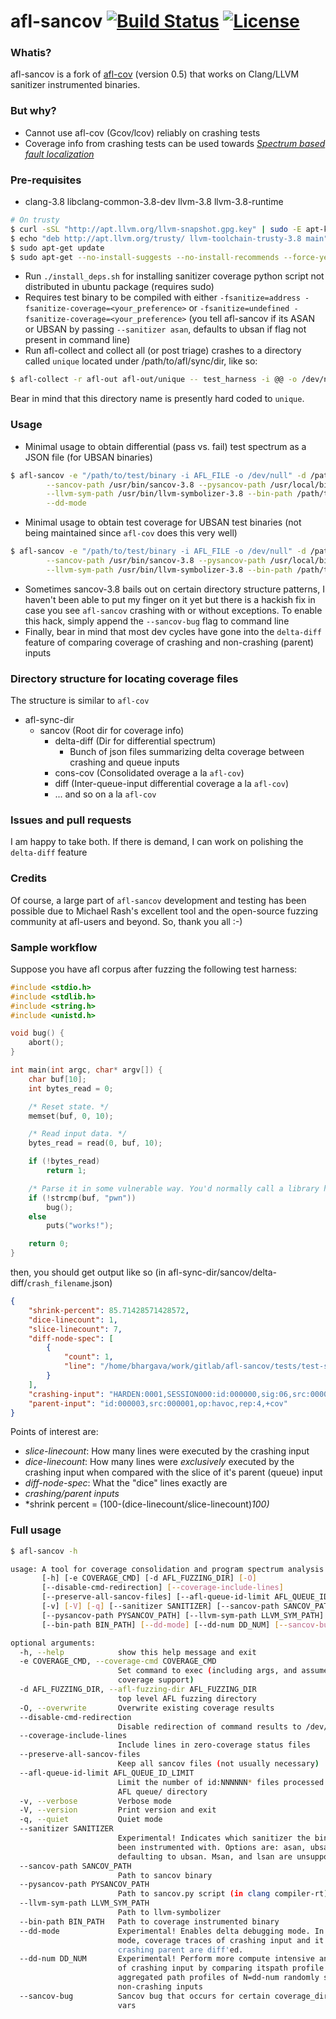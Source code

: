 # afl-sancov [![Build Status](https://travis-ci.org/bshastry/afl-sancov.svg?branch=master)](https://travis-ci.org/bshastry/afl-sancov) [![License](http://img.shields.io/:license-gpl3-blue.svg?style=flat-square)](http://www.gnu.org/licenses/gpl-3.0.html)

### Whatis?

afl-sancov is a fork of [afl-cov][1] (version 0.5) that works on Clang/LLVM sanitizer instrumented binaries.

### But why?

- Cannot use afl-cov (Gcov/lcov) reliably on crashing tests
- Coverage info from crashing tests can be used towards [_Spectrum based fault localization_][2]

### Pre-requisites

- clang-3.8 libclang-common-3.8-dev llvm-3.8 llvm-3.8-runtime
```bash
# On trusty
$ curl -sSL "http://apt.llvm.org/llvm-snapshot.gpg.key" | sudo -E apt-key add -
$ echo "deb http://apt.llvm.org/trusty/ llvm-toolchain-trusty-3.8 main" | sudo tee -a /etc/apt/sources.list > /dev/null
$ sudo apt-get update
$ sudo apt-get --no-install-suggests --no-install-recommends --force-yes install clang-3.8 libclang-common-3.8-dev llvm-3.8-runtime llvm-3.8
```

- Run `./install_deps.sh` for installing sanitizer coverage python script not distributed in ubuntu package (requires sudo)
- Requires test binary to be compiled with either `-fsanitize=address -fsanitize-coverage=<your_preference>` or `-fsanitize=undefined -fsanitize-coverage=<your_preference>` (you tell afl-sancov if its ASAN or UBSAN by passing `--sanitizer asan`, defaults to ubsan if flag not present in command line)
- Run afl-collect and collect all (or post triage) crashes to a directory called `unique` located under /path/to/afl/sync/dir, like so:
```bash
$ afl-collect -r afl-out afl-out/unique -- test_harness -i @@ -o /dev/null
```
Bear in mind that this directory name is presently hard coded to `unique`.


### Usage

- Minimal usage to obtain differential (pass vs. fail) test spectrum as a JSON file (for UBSAN binaries)
```bash
$ afl-sancov -e "/path/to/test/binary -i AFL_FILE -o /dev/null" -d /path/to/afl/sync/dir \
		--sancov-path /usr/bin/sancov-3.8 --pysancov-path /usr/local/bin/pysancov \
		--llvm-sym-path /usr/bin/llvm-symbolizer-3.8 --bin-path /path/to/test/binary \
		--dd-mode
```

- Minimal usage to obtain test coverage for UBSAN test binaries (not being maintained since `afl-cov` does this very well) 
```bash
$ afl-sancov -e "/path/to/test/binary -i AFL_FILE -o /dev/null" -d /path/to/afl/sync/dir \
		--sancov-path /usr/bin/sancov-3.8 --pysancov-path /usr/local/bin/pysancov \
		--llvm-sym-path /usr/bin/llvm-symbolizer-3.8 --bin-path /path/to/test/binary
```
- Sometimes sancov-3.8 bails out on certain directory structure patterns, I haven't been able to put my finger on it yet but there is a hackish fix in case you see `afl-sancov` crashing with or without exceptions. To enable this hack, simply append the `--sancov-bug` flag to command line
- Finally, bear in mind that most dev cycles have gone into the `delta-diff` feature of comparing coverage of crashing and non-crashing (parent) inputs

### Directory structure for locating coverage files

The structure is similar to `afl-cov`

- afl-sync-dir
  - sancov (Root dir for coverage info)
    - delta-diff (Dir for differential spectrum)
      - Bunch of json files summarizing delta coverage between crashing and queue inputs
    - cons-cov (Consolidated overage a la `afl-cov`)
    - diff (Inter-queue-input differential coverage a la `afl-cov`)
    - ... and so on a la `afl-cov`

### Issues and pull requests

I am happy to take both. If there is demand, I can work on polishing the `delta-diff` feature

### Credits

Of course, a large part of `afl-sancov` development and testing has been possible due to Michael Rash's excellent tool and the open-source fuzzing community at afl-users and beyond. So, thank you all :-)

### Sample workflow

Suppose you have afl corpus after fuzzing the following test harness:

```C
#include <stdio.h>
#include <stdlib.h>
#include <string.h>
#include <unistd.h>

void bug() {
	abort();
}

int main(int argc, char* argv[]) {
	char buf[10];
	int bytes_read = 0;

	/* Reset state. */
	memset(buf, 0, 10);

	/* Read input data. */
	bytes_read = read(0, buf, 10);

	if (!bytes_read)
		return 1;

	/* Parse it in some vulnerable way. You'd normally call a library here. */
	if (!strcmp(buf, "pwn"))
		bug();
	else
		puts("works!");

	return 0;
}
```

then, you should get output like so (in afl-sync-dir/sancov/delta-diff/`crash_filename`.json) 


```json
{
    "shrink-percent": 85.71428571428572, 
    "dice-linecount": 1, 
    "slice-linecount": 7, 
    "diff-node-spec": [
        {
            "count": 1, 
            "line": "/home/bhargava/work/gitlab/afl-sancov/tests/test-sancov.c:main:25:3"
        }
    ], 
    "crashing-input": "HARDEN:0001,SESSION000:id:000000,sig:06,src:000003,op:havoc,rep:2", 
    "parent-input": "id:000003,src:000001,op:havoc,rep:4,+cov"
}

```

Points of interest are:

- *slice-linecount*: How many lines were executed by the crashing input
- *dice-linecount*: How many lines were *exclusively* executed by the crashing input when compared with the slice of it's parent (queue) input
- *diff-node-spec*: What the "dice" lines exactly are
- *crashing/parent inputs*
- *shrink percent = (100-(dice-linecount/slice-linecount)*100)*

### Full usage

```bash
$ afl-sancov -h

usage: A tool for coverage consolidation and program spectrum analysis
       [-h] [-e COVERAGE_CMD] [-d AFL_FUZZING_DIR] [-O]
       [--disable-cmd-redirection] [--coverage-include-lines]
       [--preserve-all-sancov-files] [--afl-queue-id-limit AFL_QUEUE_ID_LIMIT]
       [-v] [-V] [-q] [--sanitizer SANITIZER] [--sancov-path SANCOV_PATH]
       [--pysancov-path PYSANCOV_PATH] [--llvm-sym-path LLVM_SYM_PATH]
       [--bin-path BIN_PATH] [--dd-mode] [--dd-num DD_NUM] [--sancov-bug]

optional arguments:
  -h, --help            show this help message and exit
  -e COVERAGE_CMD, --coverage-cmd COVERAGE_CMD
                        Set command to exec (including args, and assumes code
                        coverage support)
  -d AFL_FUZZING_DIR, --afl-fuzzing-dir AFL_FUZZING_DIR
                        top level AFL fuzzing directory
  -O, --overwrite       Overwrite existing coverage results
  --disable-cmd-redirection
                        Disable redirection of command results to /dev/null
  --coverage-include-lines
                        Include lines in zero-coverage status files
  --preserve-all-sancov-files
                        Keep all sancov files (not usually necessary)
  --afl-queue-id-limit AFL_QUEUE_ID_LIMIT
                        Limit the number of id:NNNNNN* files processed in the
                        AFL queue/ directory
  -v, --verbose         Verbose mode
  -V, --version         Print version and exit
  -q, --quiet           Quiet mode
  --sanitizer SANITIZER
                        Experimental! Indicates which sanitizer the binary has
                        been instrumented with. Options are: asan, ubsan,
                        defaulting to ubsan. Msan, and lsan are unsupported.
  --sancov-path SANCOV_PATH
                        Path to sancov binary
  --pysancov-path PYSANCOV_PATH
                        Path to sancov.py script (in clang compiler-rt)
  --llvm-sym-path LLVM_SYM_PATH
                        Path to llvm-symbolizer
  --bin-path BIN_PATH   Path to coverage instrumented binary
  --dd-mode             Experimental! Enables delta debugging mode. In this
                        mode, coverage traces of crashing input and it's non-
                        crashing parent are diff'ed.
  --dd-num DD_NUM       Experimental! Perform more compute intensive analysis
                        of crashing input by comparing itspath profile with
                        aggregated path profiles of N=dd-num randomly selected
                        non-crashing inputs
  --sancov-bug          Sancov bug that occurs for certain coverage_dir env
                        vars
```


[1]: https://github.com/mrash/afl-cov    
[2]: http://www.argreenhouse.com/papers/hira/issre95.pdf
